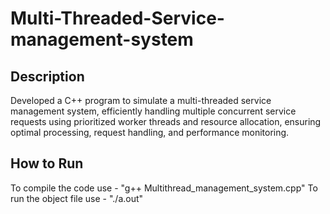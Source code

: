 # Multi-Threaded-Service-management-system

## Description

Developed a C++ program to simulate a multi-threaded service management system, efficiently handling multiple concurrent service requests using prioritized worker threads and resource allocation, ensuring optimal processing, request handling, and performance monitoring.

## How to Run
To compile the code use - "g++ Multithread_management_system.cpp" To run the object file use - "./a.out"
